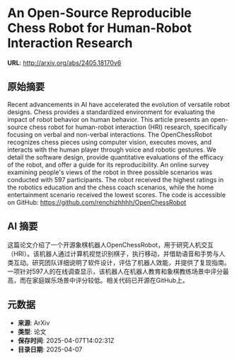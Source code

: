 # An Open-Source Reproducible Chess Robot for Human-Robot Interaction Research

**URL**: http://arxiv.org/abs/2405.18170v6

## 原始摘要

Recent advancements in AI have accelerated the evolution of versatile robot
designs. Chess provides a standardized environment for evaluating the impact of
robot behavior on human behavior. This article presents an open-source chess
robot for human-robot interaction (HRI) research, specifically focusing on
verbal and non-verbal interactions. The OpenChessRobot recognizes chess pieces
using computer vision, executes moves, and interacts with the human player
through voice and robotic gestures. We detail the software design, provide
quantitative evaluations of the efficacy of the robot, and offer a guide for
its reproducibility. An online survey examining people's views of the robot in
three possible scenarios was conducted with 597 participants. The robot
received the highest ratings in the robotics education and the chess coach
scenarios, while the home entertainment scenario received the lowest scores.
The code is accessible on GitHub: https://github.com/renchizhhhh/OpenChessRobot


## AI 摘要

这篇论文介绍了一个开源象棋机器人OpenChessRobot，用于研究人机交互（HRI）。该机器人通过计算机视觉识别棋子，执行移动，并借助语音和手势与人类互动。研究团队详细说明了软件设计，评估了机器人效能，并提供了复现指南。一项针对597人的在线调查显示，该机器人在机器人教育和象棋教练场景中评分最高，而在家庭娱乐场景中评分较低。相关代码已开源在GitHub上。

## 元数据

- **来源**: ArXiv
- **类型**: 论文
- **保存时间**: 2025-04-07T14:02:31Z
- **目录日期**: 2025-04-07
